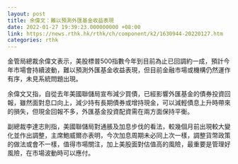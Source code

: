 ```yaml
---
layout: post
title: 余偉文：難以預測外匯基金收益表現
date: 2022-01-27 19:39:23.000000000 +08:00
link: https://news.rthk.hk/rthk/ch/component/k2/1630944-20220127.htm
categories: rthk
---
```


金管局總裁余偉文表示，美股標普500指數今年到目前為止已回調約一成，預計今年市場會持續波動，難以預測外匯基金收益表現，但目前金融市場或機構仍然運作有序，未見系統問題出現。

余偉文又指，自從去年美國聯儲局宣布減少買債，已經影響外匯基金的債券投資回報，雖然面對息口向上，減少持有長期債券或增持現金，可以減輕債息上升時帶來的損失，但現金回報不多，外匯基金投資配資需在兩方面保持平衡。

副總裁李達志則指，美國聯儲局對通脹及加息步伐的看法，較幾個月前出現較大變化並作出調整，主席鮑威爾亦表明，今次加息周期未必同上次一樣，調整貨幣政策的做法或會不一樣，值得市場關注，加上美股面對估值高的風險，最重要是管理好風險，在市場波動時可以應付。
